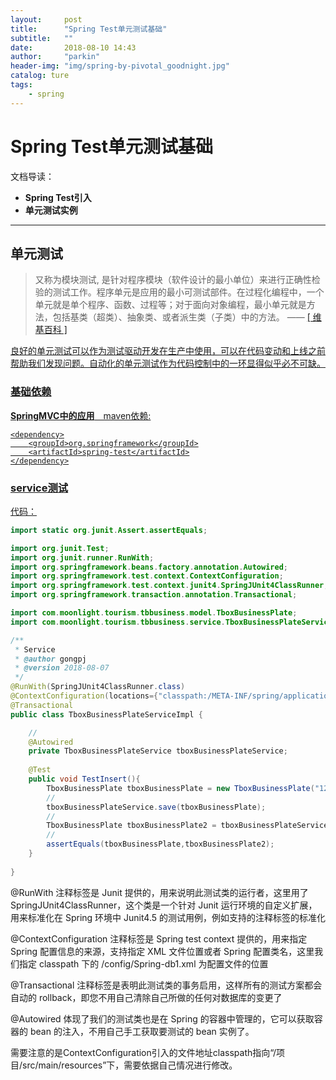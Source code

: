 ```yaml
---
layout:     post
title:      "Spring Test单元测试基础"
subtitle:   ""
date:       2018-08-10 14:43
author:     "parkin"
header-img: "img/spring-by-pivotal_goodnight.jpg"
catalog: ture
tags:
    - spring
---
```


# Spring Test单元测试基础

文档导读：

- **Spring Test引入**
- **单元测试实例**


-------------------



## 单元测试

> 又称为模块测试, 是针对程序模块（软件设计的最小单位）来进行正确性检验的测试工作。程序单元是应用的最小可测试部件。在过程化编程中，一个单元就是单个程序、函数、过程等；对于面向对象编程，最小单元就是方法，包括基类（超类）、抽象类、或者派生类（子类）中的方法。    —— <a href="https://zh.wikipedia.org/wiki/Markdown" target="_blank"> [ 维基百科 ]

良好的单元测试可以作为测试驱动开发在生产中使用，可以在代码变动和上线之前帮助我们发现问题。自动化的单元测试作为代码控制中的一环显得似乎必不可缺。



### 基础依赖

**SpringMVC中的应用**　maven依赖:

	<dependency>
        <groupId>org.springframework</groupId>
        <artifactId>spring-test</artifactId>
    </dependency>

### service测试
代码：
``` java
import static org.junit.Assert.assertEquals;

import org.junit.Test;
import org.junit.runner.RunWith;
import org.springframework.beans.factory.annotation.Autowired;
import org.springframework.test.context.ContextConfiguration;
import org.springframework.test.context.junit4.SpringJUnit4ClassRunner;
import org.springframework.transaction.annotation.Transactional;

import com.moonlight.tourism.tbbusiness.model.TboxBusinessPlate;
import com.moonlight.tourism.tbbusiness.service.TboxBusinessPlateService;

/**
 * Service
 * @author gongpj
 * @version 2018-08-07
 */
@RunWith(SpringJUnit4ClassRunner.class)
@ContextConfiguration(locations={"classpath:/META-INF/spring/applicationContext.xml"})
@Transactional
public class TboxBusinessPlateServiceImpl {

    //
    @Autowired
    private TboxBusinessPlateService tboxBusinessPlateService;
	
    @Test
    public void TestInsert(){
        TboxBusinessPlate tboxBusinessPlate = new TboxBusinessPlate("123","name","343434");
        //
        tboxBusinessPlateService.save(tboxBusinessPlate);
        //
        TboxBusinessPlate tboxBusinessPlate2 = tboxBusinessPlateService.get(tboxBusinessPlate.getId());
        //
        assertEquals(tboxBusinessPlate,tboxBusinessPlate2);
    }
    
}
```

@RunWith 注释标签是 Junit 提供的，用来说明此测试类的运行者，这里用了 SpringJUnit4ClassRunner，这个类是一个针对 Junit 运行环境的自定义扩展，用来标准化在 Spring 环境中 Junit4.5 的测试用例，例如支持的注释标签的标准化


@ContextConfiguration 注释标签是 Spring test context 提供的，用来指定 Spring 配置信息的来源，支持指定 XML 文件位置或者 Spring 配置类名，这里我们指定 classpath 下的 /config/Spring-db1.xml 为配置文件的位置


@Transactional 注释标签是表明此测试类的事务启用，这样所有的测试方案都会自动的 rollback，即您不用自己清除自己所做的任何对数据库的变更了

@Autowired 体现了我们的测试类也是在 Spring 的容器中管理的，它可以获取容器的 bean 的注入，不用自己手工获取要测试的 bean 实例了。

需要注意的是ContextConfiguration引入的文件地址classpath指向“/项目/src/main/resources”下，需要依据自己情况进行修改。
